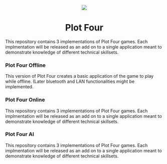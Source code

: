 <p align="center">
  <img src="https://github.com/capitancuro/Plot_Four/blob/31cdebcc09b402a8be9cbc4b702ce4d3b5581792/src/assets/Plot_Four_Icon.png" />
</p>
<h1 align="center">Plot Four</h1>
<p>This repository contains 3 implementations of Plot Four games. Each implmentation will be released as an add on to a single application meant to demonstrate knowledge of different technical skillsets.</p>
<h3>Plot Four Offline</h3>
<p>This version of Plot Four creates a basic application of the game to play while offline. (Later bluetooth and LAN functionalities might be implemented.</p>
<ol>  
</ol>
<h3>Plot Four Online</h3>
<p>This repository contains 3 implementations of Plot Four games. Each implmentation will be released as an add on to a single application meant to demonstrate knowledge of different technical skillsets.</p>
<h3>Plot Four AI</h3>
<p>This repository contains 3 implementations of Plot Four games. Each implmentation will be released as an add on to a single application meant to demonstrate knowledge of different technical skillsets.</p>
